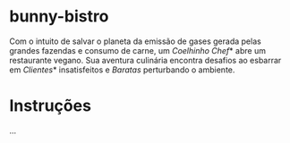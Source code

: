 # bunny-bistro
Com o intuito de salvar o planeta da emissão de gases gerada pelas grandes fazendas e consumo de carne, um *Coelhinho Chef** abre um restaurante vegano. Sua aventura culinária encontra desafios ao esbarrar em *Clientes** insatisfeitos e *Baratas* perturbando o ambiente.

# Instruções
...